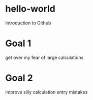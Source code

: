 # hello-world
Introduction to Github

# Goal 1
get over my fear of large calculations

# Goal 2
improve silly calculation entry mistakes
